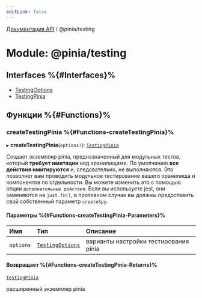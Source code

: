 ```yaml
---
editLink: false
---
```


[Документация API](../index.md) / @pinia/testing

# Module: @pinia/testing

## Interfaces %{#Interfaces}%

- [TestingOptions](../interfaces/pinia_testing.TestingOptions.md)
- [TestingPinia](../interfaces/pinia_testing.TestingPinia.md)

## Функции %{#Functions}%

### createTestingPinia %{#Functions-createTestingPinia}%

▸ **createTestingPinia**(`options?`): [`TestingPinia`](../interfaces/pinia_testing.TestingPinia.md)

Создает экземпляр pinia, предназначенный для модульных тестов, который **требует имитации** над хранилищами. По умолчанию **все действия имитируются** и, следовательно, не выполняются. Это позволяет вам проводить модульное тестирование вашего хранилища и компонентов по отдельности.
Вы можете изменить это с помощью опции `дополнительные действия`. Если вы используете jest, они заменяются на `just.fn()`, в противном случае вы должны предоставить свой собственный параметр `createSpy`.

#### Параметры %{#Functions-createTestingPinia-Parameters}%

| Имя       | Тип                                                               | Описание                              |
| :-------- | :---------------------------------------------------------------- | :------------------------------------ |
| `options` | [`TestingOptions`](../interfaces/pinia_testing.TestingOptions.md) | варианты настройки тестирования pinia |

#### Возвращает %{#Functions-createTestingPinia-Returns}%

[`TestingPinia`](../interfaces/pinia_testing.TestingPinia.md)

расширенный экземпляр pinia
